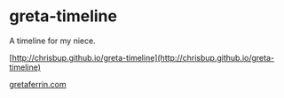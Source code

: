 # greta-timeline
A timeline for my niece.

[http://chrisbup.github.io/greta-timeline](http://chrisbup.github.io/greta-timeline)

[gretaferrin.com](gretaferrin.com)
